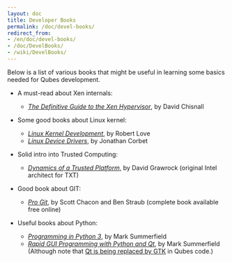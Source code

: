 ```yaml
---
layout: doc
title: Developer Books
permalink: /doc/devel-books/
redirect_from:
- /en/doc/devel-books/
- /doc/DevelBooks/
- /wiki/DevelBooks/
---
```


Below is a list of various books that might be useful in learning some basics needed for Qubes development.

- A must-read about Xen internals:
  * _[The Definitive Guide to the Xen Hypervisor](https://www.amazon.com/Definitive-Guide-Xen-Hypervisor/dp/013234971X)_, by David Chisnall

- Some good books about Linux kernel:
  * _[Linux Kernel Development](https://www.amazon.com/Linux-Kernel-Development-Robert-Love/dp/0672329468)_, by Robert Love
  * _[Linux Device Drivers](https://www.amazon.com/Linux-Device-Drivers-Jonathan-Corbet/dp/0596005903)_, by Jonathan Corbet

- Solid intro into Trusted Computing:
  * _[Dynamics of a Trusted Platform](https://www.amazon.com/Dynamics-Trusted-Platform-Buildin-Grawrock/dp/1934053082)_, by David Grawrock (original Intel architect for TXT)

- Good book about GIT:
  * _[Pro Git](https://git-scm.com/book/en/v2)_, by Scott Chacon and Ben Straub (complete book available free online)

- Useful books about Python:
  * _[Programming in Python 3](http://www.qtrac.eu/py3book.html)_, by Mark Summerfield
  * _[Rapid GUI Programming with Python and Qt](http://www.qtrac.eu/pyqtbook.html)_, by Mark Summerfield
    (Although note that [Qt is being replaced by GTK](/doc/usability-ux/#gnome-kde-and-xfce) in Qubes code.)
